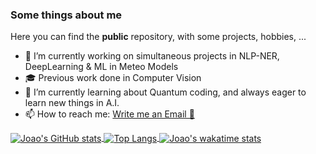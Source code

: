 ### Some things about me
Here you can find the **public** repository, with some projects, hobbies, ... 
- 🔭 I’m currently working on simultaneous projects in NLP-NER, DeepLearning & ML in Meteo Models
- 🎓 Previous work done in Computer Vision
- 🌱 I’m currently learning about Quantum coding, and always eager to learn new things in A.I.  
- 📫 How to reach me: <a href = "mailto: joaodoliveira@gmail.com">Write me an Email 📧</a>

<a href="https://github.com/anuraghazra/github-readme-stats">
  <img align="center" src="https://github-readme-stats.vercel.app/api?username=joao-d-oliveira&hide=stars,prs&count_private=true&show_icons=true&theme=dark" 
    alt="Joao's GitHub stats"
    />
</a>
<a href="https://github.com/anuraghazra/convoychat">
  <img align="center" src="https://github-readme-stats.vercel.app/api/top-langs/?username=joao-d-oliveira&layout=compact&theme=dark" alt="Top Langs" />
</a>
<a href="https://github.com/anuraghazra/convoychat">
  <img align="center" src="https://github-readme-stats.vercel.app/api/wakatime?username=joaodoliveira&theme=dark" alt="Joao's wakatime stats" />
</a>
